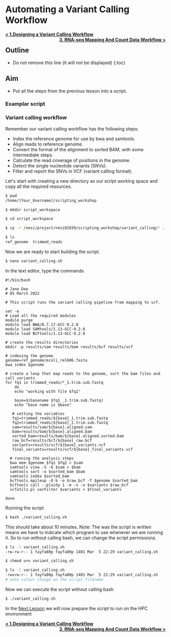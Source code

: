 # Automating a Variant Calling Workflow

<p style="text-align:left;">
  <b><a class="btn" href="https://genomicsaotearoa.github.io/Workshop-Bash_Scripting_And_HPC_Job_Scheduler/workshop_material/1_DesigningVariantC.html" style="background: var(--bs-green);font-weight:bold">&lt; 1.Designing a Variant Calling Workflow</a></b> 
  <span style="float:right;">
    <b><a class="btn" href="https://genomicsaotearoa.github.io/Workshop-Bash_Scripting_And_HPC_Job_Scheduler/workshop_material/3_RNAseq.html" style="background: var(--bs-green);font-weight:bold">3. RNA-seq Mapping And Count Data Workflow &gt;</a></b>
  </span>
</p>

## Outline
* Do not remove this line (it will not be displayed)
{:toc}

## Aim
- Put all the steps from the previous lesson into a script.

### Examplar script


### Variant calling workflow
Remember our variant calling workflow has the following steps:
- Index the reference genome for use by bwa and samtools.
- Align reads to reference genome.
- Convert the format of the alignment to sorted BAM, with some intermediate steps.
- Calculate the read coverage of positions in the genome.
- Detect the single nucleotide variants (SNVs).
- Filter and report the SNVs in VCF (variant calling format).

Let's start with creating a new directory as our script working space and copy all the required resources.
```bash
$ pwd
/home/[Your_Username]/scripting_workshop

$ mkdir script_workspace

$ cd script_workspace

$ cp -r /nesi/project/nesi02659/scripting_workshop/variant_calling/* .

$ ls
ref_genome  trimmed_reads
```
Now we are ready to start building the script.

```bash
$ nano variant_calling.sh
```

In the text editor, type the commands
```
#!/bin/bash 

# Jane Doe
# 05 March 2022

# This script runs the variant calling pipeline from mapping to vcf.

set -e
# Load all the required modules
module purge
module load BWA/0.7.17-GCC-9.2.0
module load SAMtools/1.13-GCC-9.2.0
module load BCFtools/1.13-GCC-9.2.0

# create the results directories
mkdir -p results/sam results/bam results/bcf results/vcf

# indexing the genome
genome=ref_genome/ecoli_rel606.fasta
bwa index $genome

# create a loop that map reads to the genome, sort the bam files and call variants
for fq1 in trimmed_reads/*_1.trim.sub.fastq
    do
    echo "working with file $fq1"

    base=$(basename $fq1 _1.trim.sub.fastq)
    echo "base name is $base"

   # setting the variables
   fq1=trimmed_reads/${base}_1.trim.sub.fastq
   fq2=trimmed_reads/${base}_2.trim.sub.fastq
   sam=results/sam/${base}.aligned.sam
   bam=results/bam/${base}.aligned.bam
   sorted_bam=results/bam/${base}.aligned.sorted.bam
   raw_bcf=results/bcf/${base}_raw.bcf
   variants=results/vcf/${base}_variants.vcf
   final_variants=results/vcf/${base}_final_variants.vcf

  # running the analysis steps
  bwa mem $genome $fq1 $fq2 > $sam
  samtools view -S -b $sam > $bam
  samtools sort -o $sorted_bam $bam
  samtools index $sorted_bam
  bcftools mpileup -O b -o $raw_bcf -f $genome $sorted_bam
  bcftools call --ploidy 1 -m -v -o $variants $raw_bcf
  vcfutils.pl varFilter $variants > $final_variants

done
```

Running the script
```bash
$ bash ./variant_calling.sh
```
This should take about 10 minutes.
Note: The was the script is written means we have to indicate which program to use whenever we are running it. 
So to run without calling bash, we can change the script permissions.

```bash 
$ ls -l variant_calling.sh 
-rw-rw-r-- 1 fayfa80p fayfa80p 1401 Mar  5 22:29 variant_calling.sh

$ chmod u+x variant_calling.sh

$ ls -l variant_calling.sh 
-rwxrw-r-- 1 fayfa80p fayfa80p 1401 Mar  5 22:29 variant_calling.sh
# note colour change on the script filename
```
Now we can execute the script without calling bash
```bash
$ ./variant_calling.sh
```

In the [Next Lesson](https://github.com/GenomicsAotearoa/Workshop-Bash_Scripting_And_HPC_Job_Scheduler/tree/main/2.HPC_Job_Scheduling) we will now prepare the script to run on the HPC environment




<p style="text-align:left;">
  <b><a href="https://genomicsaotearoa.github.io/Workshop-Bash_Scripting_And_HPC_Job_Scheduler/workshop_material/1_DesigningVariantC.html">&lt; 1.Designing a Variant Calling Workflow</a></b> 
  <span style="float:right;">
    <b><a href="https://genomicsaotearoa.github.io/Workshop-Bash_Scripting_And_HPC_Job_Scheduler/workshop_material/3_RNAseq.html">3. RNA-seq Mapping And Count Data Workflow &gt;</a></b>
  </span>
</p>
